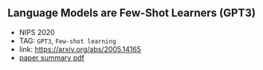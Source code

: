 ## Language Models are Few-Shot Learners (GPT3)
- NIPS 2020
- TAG: `GPT3`, `Few-shot learning`
- link: https://arxiv.org/abs/2005.14165
- [paper summary pdf](https://github.com/minji-o-j/NLP-Paper-Summary/blob/main/Language%20Model/Language%20Models%20are%20Few-Shot%20Learners.pdf)


